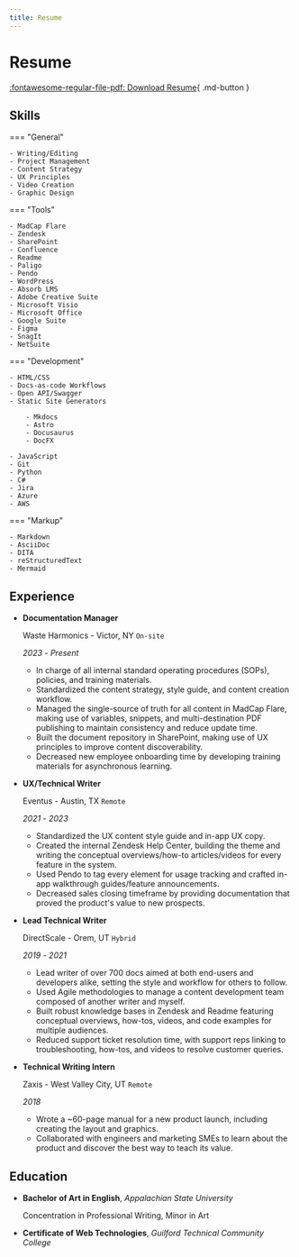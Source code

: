 ```yaml
---
title: Resume
---
```


# Resume

[:fontawesome-regular-file-pdf: Download Resume](assets/pdfs/JaredPeeler_Resume_2024.pdf){ .md-button }

## Skills

=== "General"

    - Writing/Editing
    - Project Management
    - Content Strategy
    - UX Principles
    - Video Creation
    - Graphic Design

=== "Tools"

    - MadCap Flare
    - Zendesk
    - SharePoint
    - Confluence
    - Readme
    - Paligo
    - Pendo
    - WordPress
    - Absorb LMS
    - Adobe Creative Suite
    - Microsoft Visio
    - Microsoft Office
    - Google Suite
    - Figma
    - SnagIt
    - NetSuite

=== "Development"

    - HTML/CSS
    - Docs-as-code Workflows
    - Open API/Swagger
    - Static Site Generators

        - Mkdocs
        - Astro
        - Docusaurus
        - DocFX
        
    - JavaScript
    - Git
    - Python
    - C#
    - Jira
    - Azure
    - AWS

=== "Markup"

    - Markdown
    - AsciiDoc
    - DITA
    - reStructuredText
    - Mermaid

## Experience

<div class="sessions" markdown>

- **Documentation Manager** 

    Waste Harmonics - Victor, NY `On-site`
    
    *2023* - *Present*

    - In charge of all internal standard operating procedures (SOPs), policies, and training materials. 
    - Standardized the content strategy, style guide, and content creation workflow.
    - Managed the single-source of truth for all content in MadCap Flare, making use of variables, snippets, and multi-destination PDF publishing to maintain consistency and reduce update time.
    - Built the document repository in SharePoint, making use of UX principles to improve content discoverability.
    - Decreased new employee onboarding time by developing training materials for asynchronous learning.

- **UX/Technical Writer**

    Eventus - Austin, TX `Remote`
    
    *2021* - *2023*

    - Standardized the UX content style guide and in-app UX copy.
    - Created the internal Zendesk Help Center, building the theme and writing the conceptual overviews/how-to articles/videos for every feature in the system.
    - Used Pendo to tag every element for usage tracking and crafted in-app walkthrough guides/feature announcements.
    - Decreased sales closing timeframe by providing documentation that proved the product's value to new prospects. 

- **Lead Technical Writer** 

    DirectScale - Orem, UT `Hybrid`
    
    *2019* - *2021*

    - Lead writer of over 700 docs aimed at both end-users and developers alike, setting the style and workflow for others to follow.
    - Used Agile methodologies to manage a content development team composed of another writer and myself.
    - Built robust knowledge bases in Zendesk and Readme featuring conceptual overviews, how-tos, videos, and code examples for multiple audiences.
    - Reduced support ticket resolution time, with support reps linking to troubleshooting, how-tos, and videos to resolve customer queries.

- **Technical Writing Intern** 

    Zaxis - West Valley City, UT `Remote`
    
    *2018*

    - Wrote a ~60-page manual for a new product launch, including creating the layout and graphics.
    - Collaborated with engineers and marketing SMEs to learn about the product and discover the best way to teach its value.

</div>

## Education

<div class="sessions" markdown>

- **Bachelor of Art in English**, *Appalachian State University*

    Concentration in Professional Writing, Minor in Art

- **Certificate of Web Technologies**, *Guilford Technical Community College*

</div>
